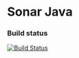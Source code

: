 Sonar Java
==========

### Build status

[![Build Status](https://api.travis-ci.org/SonarSource/sonar-java.svg)](https://travis-ci.org/SonarSource/sonar-java)
